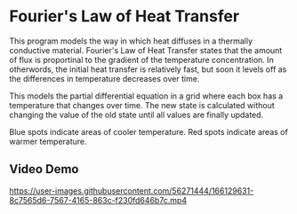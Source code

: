 # Fourier's Law of Heat Transfer

This program models the way in which heat diffuses in a thermally conductive material. Fourier's Law of Heat Transfer states that the amount of flux is proportinal to the gradient of the temperature concentration. In otherwords, the initial heat transfer is relatively fast, but soon it levels off as the differences in temperature decreases over time.

This models the partial differential equation in a grid where each box has a temperature that changes over time. The new state is calculated without changing the value of the old state until all values are finally updated.

Blue spots indicate areas of cooler temperature. Red spots indicate areas of warmer temperature.

## Video Demo

https://user-images.githubusercontent.com/56271444/166129631-8c7565d6-7567-4165-863c-f230fd646b7c.mp4


